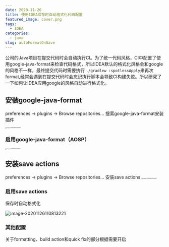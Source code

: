 ```yaml
---
date: 2020-11-26
title: 使用IDEA保存时自动格式化代码配置
featured_image: cover.png
tags:
  - IDEA
categories: 
  - java
slug: autoFormatOnSave
---
```


公司的Java项目在提交代码时会自动执行CI。为了统一代码风格，CI中配置了使用google-java-format来检查代码格式，所以IDEA默认的格式化风格会和google的风格不一样，最终提交代码时需要执行 `./gradlew :spotlessApply`来再次format,经常会遇到在提交代码时会忘记执行脚本会导致CI构建失败。所以研究了一下如何让IDEA应用google的风格自动进行格式化。

<!-- more -->

## 安装google-java-format

preferences -> plugins -> Browse repositories…
搜索google-java-format安装插件

<img src="https://image.xiaomo.info//blog/image-20201126110557847.png" alt="image-20201126110557847" style="zoom: 25%;" />

### 启用google-java-format（AOSP）

<img src="https://image.xiaomo.info//blog/image-20201126110636172.png" alt="image-20201126110636172" style="zoom:25%;" />

## 安装save actions

preferences -> plugins -> Browse repositories…
安装save actions
<img src="https://image.xiaomo.info//blog/image-20201126110724471.png" alt="image-20201126110724471" style="zoom:25%;" />

### 启用save actions

保存时自动格式化

![image-20201126110813221](https://image.xiaomo.info//blog/image-20201126110813221.png)



### 其他配置

关于formatting、build action和quick fix的部分根据需要开启